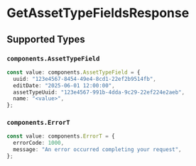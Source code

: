 # GetAssetTypeFieldsResponse


## Supported Types

### `components.AssetTypeField`

```typescript
const value: components.AssetTypeField = {
  uuid: "123e4567-8454-49e4-8cd1-22ef2b9514fb",
  editDate: "2025-06-01 12:00:00",
  assetTypeUuid: "123e4567-991b-4dda-9c29-22ef224e2aeb",
  name: "<value>",
};
```

### `components.ErrorT`

```typescript
const value: components.ErrorT = {
  errorCode: 1000,
  message: "An error occurred completing your request",
};
```

